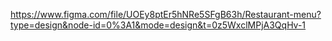 https://www.figma.com/file/UOEy8ptEr5hNRe5SFgB63h/Restaurant-menu?type=design&node-id=0%3A1&mode=design&t=0z5WxclMPjA3QqHv-1
